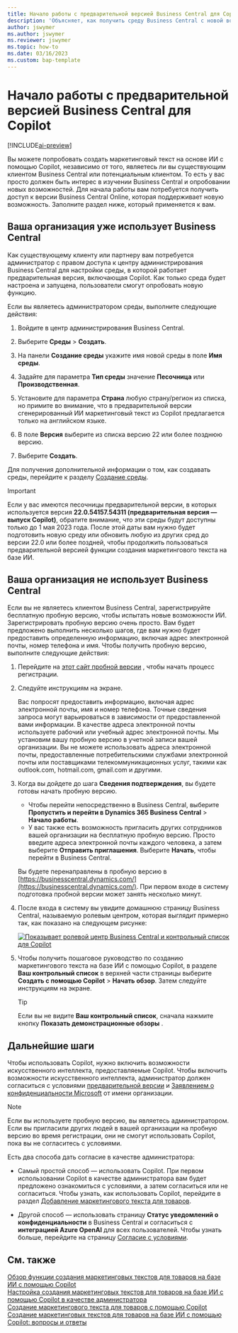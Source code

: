 ```yaml
---
title: Начало работы с предварительной версией Business Central для Copilot
description: 'Объясняет, как получить среду Business Central с новой возможностью искусственного интеллекта для создания текстовых предложений для описаний товаров/продуктов.'
author: jswymer
ms.author: jswymer
ms.reviewer: jswymer
ms.topic: how-to
ms.date: 03/16/2023
ms.custom: bap-template
---
```


# <a name="get-started-with-a-business-central-preview-version-for-copilot"></a><a name="get-started-with-a-business-central-preview-version-for-copilot"></a><a name="get-started-with-a-business-central-preview-version-for-copilot"></a>Начало работы с предварительной версией Business Central для Copilot

[!INCLUDE[ai-preview](includes/ai-preview.md)]

Вы можете попробовать создать маркетинговый текст на основе ИИ с помощью Copilot, независимо от того, являетесь ли вы существующим клиентом Business Central или потенциальным клиентом. То есть у вас просто должен быть интерес в изучении Business Central и опробовании новых возможностей. Для начала работы вам потребуется получить доступ к версии Business Central Online, которая поддерживает новую возможность. Заполните раздел ниже, который применяется к вам.

## <a name="your-organization-already-uses-business-central"></a><a name="your-organization-already-uses-business-central"></a><a name="your-organization-already-uses-business-central"></a>Ваша организация уже использует Business Central

Как существующему клиенту или партнеру вам потребуется администратор с правом доступа к центру администрирования Business Central для настройки среды, в которой работает предварительная версия, включающая Copilot. Как только среда будет настроена и запущена, пользователи смогут опробовать новую функцию.

Если вы являетесь администратором среды, выполните следующие действия:

1. Войдите в центр администрирования Business Central.
2. Выберите **Среды** > **Создать**.
3. На панели **Создание среды** укажите имя новой среды в поле **Имя среды**.
4. Задайте для параметра **Тип среды** значение **Песочница** или **Производственная**.
5. Установите для параметра **Страна** любую страну/регион из списка, но примите во внимание, что в предварительной версии сгенерированный ИИ маркетинговый текст из Copilot предлагается только на английском языке.
6. В поле **Версия** выберите из списка версию 22 или более позднюю версию.

   <!--
   > [!IMPORTANT]
   > You must use **22.0.54157.54311 (Preview - Copilot edition)** to experience Copilot.
   -->
7. Выберите **Создать**.  

Для получения дополнительной информации о том, как создавать среды, перейдите к разделу [Создание среды](/dynamics365/business-central/dev-itpro/administration/tenant-admin-center-environments#create-a-new-environment).

> [!IMPORTANT]
> Если у вас имеются песочницы предварительной версии, в которых используется версия **22.0.54157.54311 (предварительная версия — выпуск Copilot)**, обратите внимание, что эти среды будут доступны только до 1 мая 2023 года. После этой даты вам нужно будет подготовить новую среду или обновить любую из других сред до версии 22.0 или более поздней, чтобы продолжить пользоваться предварительной версией функции создания маркетингового текста на базе ИИ.

## <a name="your-organization-doesnt-use-business-central"></a><a name="your-organization-doesnt-use-business-central"></a><a name="your-organization-doesnt-use-business-central"></a>Ваша организация не использует Business Central

Если вы не являетесь клиентом Business Central, зарегистрируйте бесплатную пробную версию, чтобы испытать новые возможности ИИ. Зарегистрировать пробную версию очень просто. Вам будет предложено выполнить несколько шагов, где вам нужно будет предоставить определенную информацию, включая адрес электронной почты, номер телефона и имя. Чтобы получить пробную версию, выполните следующие действия:

1. Перейдите на [этот сайт пробной версии](https://go.microsoft.com/fwlink/?linkid=2227167) , чтобы начать процесс регистрации.
2. Следуйте инструкциям на экране.

   Вас попросят предоставить информацию, включая адрес электронной почты, имя и номер телефона. Точные сведения запроса могут варьироваться в зависимости от предоставленной вами информации. <!--But here are a couple important points to be aware of as you run through the sign-up process:--> В качестве адреса электронной почты используете рабочий или учебный адрес электронной почты. Мы установим вашу пробную версию в учетной записи вашей организации. Вы не можете использовать адреса электронной почты, предоставленные потребительскими службами электронной почты или поставщиками телекоммуникационных услуг, такими как outlook.com, hotmail.com, gmail.com и другими.
   
   <!-- When you get to the option for **Country or region** be sure to set this **United States**.

      > [!IMPORTANT]
      > You must set **Country or region** to **United States**; otherwise the AI-powered item marketing text with Copilot won't be available in Business Central.  -->
3. Когда вы дойдете до шага **Сведения подтверждения**, вы будете готовы начать пробную версию.

   - Чтобы перейти непосредственно в Business Central, выберите **Пропустить и перейти в Dynamics 365 Business Central** > **Начало работы**.
   - У вас также есть возможность пригласить других сотрудников вашей организации на бесплатную пробную версию. Просто введите адреса электронной почты каждого человека, а затем выберите **Отправить приглашения**. Выберите **Начать**, чтобы перейти в Business Central.  

   Вы будете перенаправлены в пробную версию в [https://businesscentral.dynamics.com/](https://businesscentral.dynamics.com/). При первом входе в систему подготовка пробной версии может занять несколько минут.

<!--
1. On the **Let's get you started** step, enter your work or school email address, then select **Next**.

   Use your work or school email address. We'll establish your trial on your organization's account. You can't use email addresses provided by consumer email services or telecommunication providers, such as outlook.com, hotmail.com, gmail.com, and others.
3. When asked what kind of email you have, select **I got it from my organization** > **Next**.
4. On the **Create your account** step, you provide information that will help use set up a trial version of Business Central that you can sign in to.

   1. Provide a telephone number that we can use to send you a verification code. Enter a country code and number that isn't VoIP or toll free.
   2. Choose how you want us to send the verification code:
      - Select **Text me** to get the verification code in a text message.
      - Select **Call me** to get the code in a voice message.
   3. Select **Send verification code**. 
   4. When you get the code, type it in the **Enter your verification code** box, then select **Verify**.

      Once you're verified, we'll send you an email with another verification code that you'll use in the next step to complete creating your account.
   5. Fill in your first and last name.
   6. Set **Country or region** to **United States**.

      > [!IMPORTANT]
      > You must set **Country or region** to **United States**; otherwise the AI-powered item marketing text with Copilot won't be available in Business Central.  

   7. Enter a valid phone umber in the **Business telephone number** box.
   8. In the **Create password** and **Confirm password** boxes, enter a password that you want to use to sign in to Business Central. The password must at least eight characters and include at least one number, an uppercase letter, and a lower case letter.
   9. In the **Verification code** box, enter the verification code we sent you in an email, then select **Next**.
   10. When you get a prompt that your account is successfully created, select **Sign in**.
-->

4. После входа в систему вы увидите домашнюю страницу Business Central, называемую ролевым центром, которая выглядит примерно так, как показано на следующем рисунке:

   [![Показывает ролевой центр Business Central и контрольный список для Copilot](media/copilot-checklist.png)](media/copilot-checklist.png#lightbox)

5. Чтобы получить пошаговое руководство по созданию маркетингового текста на базе ИИ с помощью Copilot, в разделе **Ваш контрольный список** в верхней части страницы выберите **Создать с помощью Copilot** > **Начать обзор**. Затем следуйте инструкциям на экране.

   > [!TIP]
   > Если вы не видите **Ваш контрольный список**, сначала нажмите кнопку **Показать демонстрационные обзоры** .

## <a name="next-steps"></a><a name="next-steps"></a><a name="next-steps"></a>Дальнейшие шаги

Чтобы использовать Copilot, нужно включить возможности искусственного интеллекта, предоставляемые Copilot. Чтобы включить возможности искусственного интеллекта, администратор должен согласиться с условиями [предварительной версии](https://dynamics.microsoft.com/legaldocs/supp-dynamics365-preview/) и [Заявлением о конфиденциальности Microsoft](https://go.microsoft.com/fwlink/?LinkId=521839) от имени организации.

> [!NOTE]
> Если вы используете пробную версию, вы являетесь администратором. Если вы пригласили других людей в вашей организации на пробную версию во время регистрации, они не смогут использовать Copilot, пока вы не согласитесь с условиями.

Есть два способа дать согласие в качестве администратора:

- Самый простой способ — использовать Copilot. При первом использовании Copilot в качестве администратора вам будет предложено ознакомиться с условиями, а затем согласиться или не согласиться. Чтобы узнать, как использовать Copilot, перейдите в раздел [Добавление маркетингового текста для товаров](item-marketing-text.md).  

- Другой способ — использовать страницу **Статус уведомлений о конфиденциальности** в Business Central и согласиться с **интеграцией Azure OpenAI** для всех пользователей. Чтобы узнать больше, перейдите на страницу [Согласие с условиями](enable-ai.md#consent-to-or-reject-the-preview-and-privacy-terms-and-conditions-for-all-users).

## <a name="see-also"></a><a name="see-also"></a><a name="see-also"></a>См. также

[Обзор функции создания маркетинговых текстов для товаров на базе ИИ с помощью Copilot](ai-overview.md)  
[Настройка создания маркетинговых текстов для товаров на базе ИИ с помощью Copilot в качестве администратора](enable-ai.md)  
[Создание маркетингового текста для товаров с помощью Copilot](item-marketing-text.md)  
[Создание маркетинговых текстов для товаров на базе ИИ с помощью Copilot: вопросы и ответы](ai-faq.md)  
